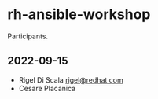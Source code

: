 # rh-ansible-workshop
Participants.

## 2022-09-15
 - Rigel Di Scala <rigel@redhat.com>
 - Cesare Placanica
